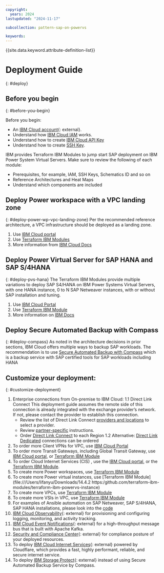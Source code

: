 ```yaml
---
copyright:
  years: 2024
lastupdated: "2024-11-17"

subcollection: pattern-sap-on-powervs

keywords:
---
```

{{site.data.keyword.attribute-definition-list}}

# Deployment Guide
{: #deploy}

## Before you begin
{: #before-you-begin}

Before you begin:
* An [IBM Cloud account](https://cloud.ibm.com/registration){: external}.
* Understand how [IBM Cloud IAM](https://cloud.ibm.com/docs/secure-enterprise?topic=secure-enterprise-iamoverview) works.
* Understand how to create [IBM Cloud API Key](https://test.cloud.ibm.com/docs-draft/account?topic=account-userapikey&interface=ui) 
* Understand how to create [SSH Key](https://test.cloud.ibm.com/docs/vpc?topic=vpc-ssh-keys&interface=ui).

IBM provides Terraform IBM Modules to jump start SAP deployment on IBM Power System Virtual Servers. Make sure to review the following of each module:
* Prerequisites, for example, IAM, SSH Keys, Schematics ID and so on
* Reference Architectures and Heat Maps
* Understand which components are included


## Deploy Power workspace with a VPC landing zone
{: #deploy-power-wp-vpc-landing-zone}
Per the recommended reference architecture, a VPC infrastructure should be deployed as a landing zone. 
1.	Use [IBM Cloud portal](https://cloud.ibm.com/catalog/architecture/deploy-arch-ibm-pvs-inf-2dd486c7-b317-4aaa-907b-42671485ad96-global?catalog_query=aHR0cHM6Ly9jbG91ZC5pYm0uY29tL2NhdGFsb2cjZGVwbG95YWJsZV9hcmNoaXRlY3R1cmVfdGFi)
2.	Use [Terraform IBM Modules](https://github.com/terraform-ibm-modules/terraform-ibm-powervs-sap)
3.	More information from [IBM Cloud Docs](//users/lifanyu/Downloads/1.https:/cloud.ibm.com/docs/sap-powervs?topic=sap-powervs-automation-solution-overview) 


## Deploy Power Virtual Server for SAP HANA and SAP S/4HANA 
{: #deploy-pvs-hana}
The Terraform IBM Modules provide multiple variations to deploy SAP S4/HANA on IBM Power Systems Virtual Servers, with one HANA instance, 0 to N SAP Netweaver instances, with or without SAP installation and tuning. 
1.	Use [IBM Cloud Portal](https://cloud.ibm.com/catalog/architecture/deploy-arch-ibm-pvs-sap-9aa6135e-75d5-467e-9f4a-ac2a21c069b8-global?catalog_query=aHR0cHM6Ly9jbG91ZC5pYm0uY29tL2NhdGFsb2cjZGVwbG95YWJsZV9hcmNoaXRlY3R1cmVfdGFi) 
2.	Use [Terraform IBM Module](https://github.com/terraform-ibm-modules/terraform-ibm-powervs-sap)
3.	More information on [IBM Docs](https:/cloud.ibm.com/docs/sap-powervs?topic=sap-powervs-automation-solution-overview)

## Deploy Secure Automated Backup with Compass 
{: #deploy-compass}
As noted in the architecture decisions in prior sections, IBM Cloud offers multiple ways to backup SAP workloads. The recommendation is to use [Secure Automated Backup with Compass](https://cloud.ibm.com/catalog/services/secure-automated-backup-with-compass?catalog_query=aHR0cHM6Ly9jbG91ZC5pYm0uY29tL2NhdGFsb2c%2Fc2VhcmNoPWNvbXBhc3Mjc2VhcmNoX3Jlc3VsdHM%3D) which is a backup service with SAP certified tools for SAP workloads including HANA

## Customize your deployment: 
{: #customize-deployment}

1. Enterprise connections from On-premise to IBM Cloud:
  1.1 Direct Link Connect
    This deployment guide assumes the remote side of this connection is already integrated with the exchange provider’s network. If not, please contact the provider to establish this connection.
    * Review the list of Direct Link Connect [providers and locations](https://test.cloud.ibm.com/docs-draft/dl?topic=dl-locations#connect-locations) to select a provider.
    * Review [partner-specific](https://test.cloud.ibm.com/docs-draft/dl?topic=dl-how-to-order-ibm-cloud-dl-connect#instructions-partner) instructions.
    * Order [Direct Link Connect](https://test.cloud.ibm.com/docs-draft/dl?topic=dl-how-to-order-ibm-cloud-dl-connect) to each Region
  1.2 Alternative:  [Direct Link Dedicated](https://test.cloud.ibm.com/docs-draft/dl?topic=dl-how-to-order-ibm-cloud-dl-dedicated) connections can be ordered
2.	To order more Client VPNs for VPC, use [IBM Cloud Portal](https://cloud.ibm.com/vpc-ext/provision/vpnserver?catalog_query=aHR0cHM6Ly9jbG91ZC5pYm0uY29tL2NhdGFsb2c%2Fc2VhcmNoPVZQTiNzZWFyY2hfcmVzdWx0cw%3D%3D)
3.	To order more Transit Gateways, including Global Transit Gateway, use [IBM Cloud portal](https://cloud.ibm.com/interconnectivity/transit/provision?catalog_query=aHR0cHM6Ly9jbG91ZC5pYm0uY29tL2NhdGFsb2c%2Fc2VhcmNoPXRyYW5zaXQlMjUyMGdhdGV3YXkjc2VhcmNoX3Jlc3VsdHM%3D), or [Terraform IBM Module](https://github.com/terraform-ibm-modules/terraform-ibm-transit-gateway)
4.	To order Cloud Internet Services (CIS) , use the [IBM Cloud portal](https://cloud.ibm.com/catalog/services/internet-services?catalog_query=aHR0cHM6Ly9jbG91ZC5pYm0uY29tL2NhdGFsb2c%2Fc2VhcmNoPWNpcyNzZWFyY2hfcmVzdWx0cw%3D%3D), or the [Terraform IBM Module](https://github.com/terraform-ibm-modules/terraform-ibm-cis).
5.	To create more Power workspaces, use [Terraform IBM Module](https://github.com/terraform-ibm-modules/terraform-ibm-powervs-workspace)
6.	To create more Power virtual instances, use [Terraform IBM Module](file:///Users/lifanyu/Downloads/14.4.2	https:/github.com/terraform-ibm-modules/terraform-ibm-powervs-instance)
7.	To create more VPCs, use [Terraform IBM Module](https://github.com/terraform-ibm-modules/terraform-ibm-vpc)
8.	To create more VSIs in VPC, use [Terraform IBM Module](https://github.com/terraform-ibm-modules/terraform-ibm-vpc-vsi)
9.	For examples of Ansible automation on SAP Netweaver, SAP S/4HANA, SAP HANA installations, please look into the [code](https://github.com/terraform-ibm-modules/terraform-ibm-powervs-sap/tree/main/modules/ansible)
10. [IBM Cloud Observability](https://cloud.ibm.com/catalog/7a4d68b4-cf8b-40cd-a3d1-f49aff526eb3/architecture/deploy-arch-ibm-observability-a3137d28-79e0-479d-8a24-758ebd5a0eab-global){: external} for provisioning and configuring logging, monitoring, and activity tracking.
11. [IBM Cloud Event Notifications](https://cloud.ibm.com/catalog/7a4d68b4-cf8b-40cd-a3d1-f49aff526eb3/architecture/deploy-arch-ibm-event-notifications-c7ac3ee6-4f48-4236-b974-b0cd8c624a46-global){: external} for a high-throughput message bus that is built with Apache Kafka.
12. [Security and Compliance Center](https://cloud.ibm.com/catalog/7a4d68b4-cf8b-40cd-a3d1-f49aff526eb3/architecture/deploy-arch-ibm-scc-9423f9bc-1290-4c71-a9ac-01898bfa7ccc-global){: external} for compliance posture of your deployed resources.
13. To deploy [IBM Cloud Internet Services](https://github.com/terraform-ibm-modules/terraform-ibm-cis){: external} powered by Cloudflare, which provides a fast, highly performant, reliable, and secure internet service.
14. To deploy [IBM Storage Protect](https://cloud.ibm.com/catalog/content/SPonIBMCloud-20c54034-d319-48c0-beb6-0b4adc54265c-global?catalog_query=aHR0cHM6Ly9jbG91ZC5pYm0uY29tL2NhdGFsb2c%2Fc2VhcmNoPXN0b3JhZ2UlMjUyMHByb3RlY3Qjc2VhcmNoX3Jlc3VsdHM%3D){: external} instead of using Secure Automated Backup Service by Compass.

